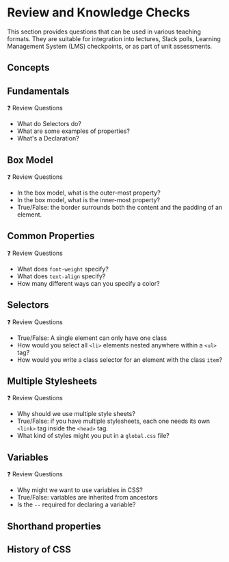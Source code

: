 # Review and Knowledge Checks

This section provides questions that can be used in various teaching formats. They are suitable for integration into lectures, Slack polls, Learning Management System (LMS) checkpoints, or as part of unit assessments.

## Concepts

## Fundamentals

❓ Review Questions

- What do Selectors do?
- What are some examples of properties?
- What's a Declaration?

## Box Model

❓ Review Questions

- In the box model, what is the outer-most property?
- In the box model, what is the inner-most property?
- True/False: the border surrounds both the content and the padding of an element.

## Common Properties

❓ Review Questions

- What does `font-weight` specify?
- What does `text-align` specify?
- How many different ways can you specify a color?

## Selectors

❓ Review Questions

- True/False: A single element can only have one class
- How would you select all `<li>` elements nested anywhere within a `<ul>` tag?
- How would you write a class selector for an element with the class `item`?

## Multiple Stylesheets

❓ Review Questions

- Why should we use multiple style sheets?
- True/False: if you have multiple stylesheets, each one needs its own `<link>` tag inside the `<head>` tag.
- What kind of styles might you put in a `global.css` file?

## Variables

❓ Review Questions

- Why might we want to use variables in CSS?
- True/False: variables are inherited from ancestors
- Is the `--` required for declaring a variable?

## Shorthand properties

## History of CSS
